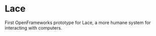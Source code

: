 # Lace

First OpenFrameworks prototype for Lace, a more humane system for interacting with computers.
